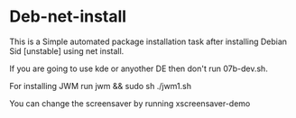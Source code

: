 # Deb-net-install

This is a Simple automated package installation task after installing Debian Sid [unstable] using net install. 

If you are going to use kde or anyother DE then don't run 07b-dev.sh.

For installing JWM run jwm && sudo sh ./jwm1.sh

You can change the screensaver by running xscreensaver-demo
